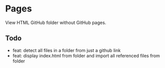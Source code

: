 # Pages

View HTML GitHub folder without GitHub pages.

## Todo

- feat: detect all files in a folder from just a github link
- feat: display index.html from folder and import all referenced files from folder
